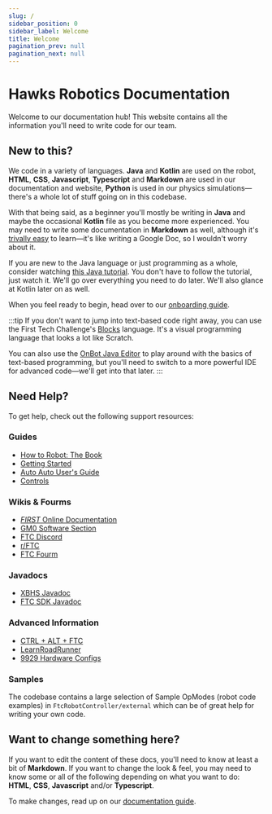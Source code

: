 ```yaml
---
slug: /
sidebar_position: 0
sidebar_label: Welcome
title: Welcome
pagination_prev: null
pagination_next: null
---
```


# Hawks Robotics Documentation

Welcome to our documentation hub! This website contains all the information you'll need to write code for our team.

## New to this?

We code in a variety of languages. **Java** and **Kotlin** are used on the robot, **HTML**, **CSS**, **Javascript**, **Typescript** and **Markdown** are used in our documentation and website, **Python** is used in our physics simulations&mdash;there's a whole lot of stuff going on in this codebase. 

With that being said, as a beginner you'll mostly be writing in **Java** and maybe the occasional **Kotlin** file as you become more experienced. You may need to write some documentation in **Markdown** as well, although it's [trivally easy](https://www.markdownguide.org/basic-syntax/) to learn&mdash;it's like writing a Google Doc, so I wouldn't worry about it.

If you are new to the Java language or just programming as a whole, consider watching [this Java tutorial](https://www.youtube.com/watch?v=eIrMbAQSU34). You don't have to follow the tutorial, just watch it. We'll go over everything you need to do later. We'll also glance at Kotlin later on as well.

When you feel ready to begin, head over to our [onboarding guide](/getting-started/download).

:::tip
If you don't want to jump into text-based code right away, you can use the First Tech Challenge's [Blocks](https://github.com/FIRST-Tech-Challenge/FtcRobotController/wiki/Blocks-Tutorial) language. It's a visual programming language that looks a lot like Scratch.

You can also use the [OnBot Java Editor](https://github.com/FIRST-Tech-Challenge/FtcRobotController/wiki/OnBot-Java-Tutorial) to play around with the basics of text-based programming, but you'll need to switch to a more powerful IDE for advanced code&mdash;we'll get into that later.
:::

## Need Help?
To get help, check out the following support resources:

### Guides
* [How to Robot: The Book](/theBook.pdf)
* [Getting Started](/getting-started/Download)
* [Auto Auto User's Guide](/auto)
* [Controls](https://xaverianteamrobotics.github.io/FtcRobotController/controls/)

### Wikis & Fourms
* [*FIRST* Online Documentation](https://github.com/FIRST-Tech-Challenge/FtcRobotController/wiki)
* [GM0 Software Section](https://gm0.org/en/latest/docs/software/index.html)
* [FTC Discord](https://discord.gg/first-tech-challenge)
* [r/FTC](https://www.reddit.com/r/FTC/)
* [FTC Fourm](https://ftc-community.firstinspires.org/)

### Javadocs
* [XBHS Javadoc](https://robotics.xbhs.net/javadoc)
* [FTC SDK Javadoc](https://javadoc.io/doc/org.firstinspires.ftc)

### Advanced Information
* [CTRL + ALT + FTC](https://www.ctrlaltftc.com/)
* [LearnRoadRunner](https://learnroadrunner.com/)
* [9929 Hardware Configs](https://ftc9929.com/2019/12/16/stress-free-ftc-hardware-configurations/)


### Samples

The codebase contains a large selection of Sample OpModes (robot code examples) in `FtcRobotController/external` which can be of great help for writing your own code.

## Want to change something here?
If you want to edit the content of these docs, you'll need to know at least a bit of **Markdown**. If you want to change the look & feel, you may need to know some or all of the following depending on what you want to do: **HTML**, **CSS**, **Javascript** and/or **Typescript**.

To make changes, read up on our [documentation guide](/documentation-maintenance).

